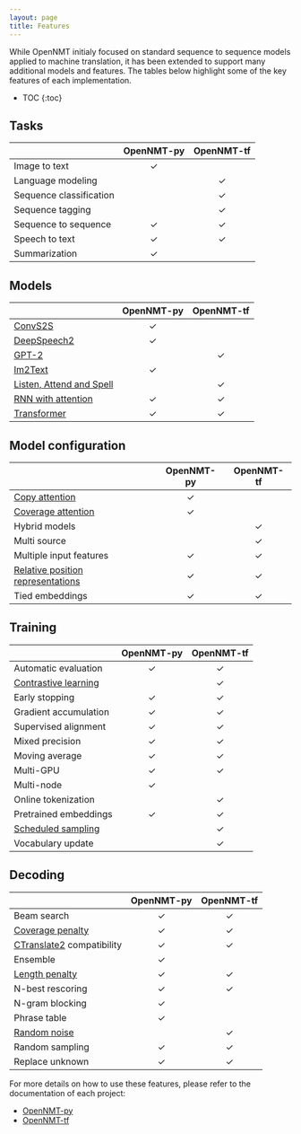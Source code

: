 ```yaml
---
layout: page
title: Features
---
```


While OpenNMT initialy focused on standard sequence to sequence models applied to machine translation, it has been extended to support many additional models and features. The tables below highlight some of the key features of each implementation.

* TOC
{:toc}

## Tasks

| | OpenNMT-py | OpenNMT-tf |
| --- | :---: | :---: |
| Image to text | ✓ | |
| Language modeling | | ✓ |
| Sequence classification | | ✓ |
| Sequence tagging | | ✓ |
| Sequence to sequence | ✓ | ✓ |
| Speech to text | ✓ | ✓ |
| Summarization | ✓ | |

## Models

| | OpenNMT-py | OpenNMT-tf |
| --- | :---: | :---: |
| [ConvS2S](https://arxiv.org/abs/1705.03122) | ✓ | |
| [DeepSpeech2](https://arxiv.org/abs/1512.02595v1) | ✓ | |
| [GPT-2](https://d4mucfpksywv.cloudfront.net/better-language-models/language-models.pdf) | | ✓ |
| [Im2Text](https://arxiv.org/abs/1609.04938) | ✓ | |
| [Listen, Attend and Spell](https://arxiv.org/abs/1508.01211) | | ✓ |
| [RNN with attention](https://arxiv.org/abs/1508.04025) | ✓ | ✓ |
| [Transformer](https://arxiv.org/abs/1706.03762) | ✓ | ✓ |

## Model configuration

| | OpenNMT-py | OpenNMT-tf |
| --- | :---: | :---: |
| [Copy attention](https://arxiv.org/abs/1603.06393) | ✓ | |
| [Coverage attention](https://arxiv.org/abs/1601.04811) | ✓ | |
| Hybrid models | | ✓ |
| Multi source | | ✓ |
| Multiple input features | ✓ | ✓ |
| [Relative position representations](https://arxiv.org/abs/1803.02155) | ✓ | ✓ |
| Tied embeddings | ✓ | ✓ |

## Training

| | OpenNMT-py | OpenNMT-tf |
| --- | :---: | :---: |
| Automatic evaluation | ✓ | ✓ |
| [Contrastive learning](https://ai.google/research/pubs/pub48253/) | | ✓ |
| Early stopping | ✓ | ✓ |
| Gradient accumulation | ✓ | ✓ |
| Supervised alignment | ✓ | ✓ |
| Mixed precision | ✓ | ✓ |
| Moving average | ✓ | ✓ |
| Multi-GPU | ✓ | ✓ |
| Multi-node | ✓ | |
| Online tokenization | | ✓ |
| Pretrained embeddings | ✓ | ✓ |
| [Scheduled sampling](https://arxiv.org/abs/1506.03099) | | ✓ |
| Vocabulary update | | ✓ |

## Decoding

| | OpenNMT-py | OpenNMT-tf |
| --- | :---: | :---: |
| Beam search | ✓ | ✓ |
| [Coverage penalty](https://arxiv.org/abs/1609.08144) | ✓ | ✓ |
| [CTranslate2](https://github.com/OpenNMT/CTranslate2) compatibility | ✓ | ✓ |
| Ensemble | ✓ | |
| [Length penalty](https://arxiv.org/abs/1609.08144) | ✓ | ✓ |
| N-best rescoring | ✓ | ✓ |
| N-gram blocking | ✓ | |
| Phrase table | ✓ | |
| [Random noise](https://arxiv.org/abs/1808.09381) | | ✓ |
| Random sampling | ✓ | ✓ |
| Replace unknown | ✓ | ✓ |

For more details on how to use these features, please refer to the documentation of each project:

* [OpenNMT-py](http://opennmt.net/OpenNMT-py)
* [OpenNMT-tf](http://opennmt.net/OpenNMT-tf)
